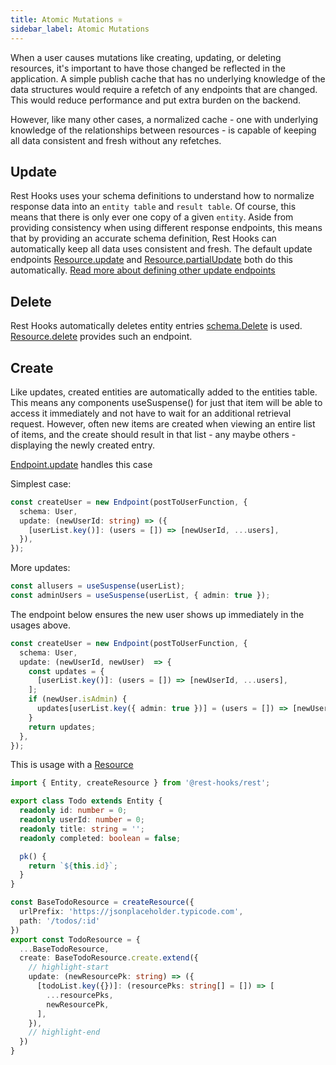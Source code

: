 ```yaml
---
title: Atomic Mutations ⚛
sidebar_label: Atomic Mutations
---
```


<head>
  <title>⚛ Atomic Mutations: Safe, high performance async mutations</title>
  <meta name="docsearch:pagerank" content="10"/>
</head>


When a user causes mutations like creating, updating, or deleting resources, it's important
to have those changed be reflected in the application. A simple publish cache
that has no underlying knowledge of the data structures would require a refetch of any endpoints
that are changed. This would reduce performance and put extra burden on the backend.

However, like many other cases, a normalized cache - one with underlying knowledge of the relationships
between resources - is capable of keeping all data consistent and fresh without
any refetches.

## Update

Rest Hooks uses your schema definitions to understand how to normalize response data into
an `entity table` and `result table`. Of course, this means that there is only ever one copy
of a given `entity`. Aside from providing consistency when using different response endpoints,
this means that by providing an accurate schema definition, Rest Hooks can automatically keep
all data uses consistent and fresh. The default update endpoints [Resource.update](/rest/api/createResource#update) and
[Resource.partialUpdate](/rest/api/createResource#partialupdate) both do this automatically. [Read more about defining other
update endpoints](/rest/guides/rpc)

## Delete

Rest Hooks automatically deletes entity entries [schema.Delete](/rest/api/Delete) is used.
[Resource.delete](/rest/api/createResource#delete)
provides such an endpoint.

## Create

Like updates, created entities are automatically added to the entities table. This means
any components useSuspense() for just that item will be able to access it immediately and
not have to wait for an additional retrieval request. However, often new items are created
when viewing an entire list of items, and the create should result in that list - any maybe others -
displaying the newly created entry.

[Endpoint.update](/rest/api/Endpoint#update) handles this case

Simplest case:

```ts title="userEndpoint.ts"
const createUser = new Endpoint(postToUserFunction, {
  schema: User,
  update: (newUserId: string) => ({
    [userList.key()]: (users = []) => [newUserId, ...users],
  }),
});
```

More updates:

```typescript title="Component.tsx"
const allusers = useSuspense(userList);
const adminUsers = useSuspense(userList, { admin: true });
```

The endpoint below ensures the new user shows up immediately in the usages above.

```ts title="userEndpoint.ts"
const createUser = new Endpoint(postToUserFunction, {
  schema: User,
  update: (newUserId, newUser)  => {
    const updates = {
      [userList.key()]: (users = []) => [newUserId, ...users],
    ];
    if (newUser.isAdmin) {
      updates[userList.key({ admin: true })] = (users = []) => [newUserId, ...users];
    }
    return updates;
  },
});
```

This is usage with a [Resource](/rest/api/createResource)

```typescript title="TodoResource.ts"
import { Entity, createResource } from '@rest-hooks/rest';

export class Todo extends Entity {
  readonly id: number = 0;
  readonly userId: number = 0;
  readonly title: string = '';
  readonly completed: boolean = false;

  pk() {
    return `${this.id}`;
  }
}

const BaseTodoResource = createResource({
  urlPrefix: 'https://jsonplaceholder.typicode.com',
  path: '/todos/:id'
})
export const TodoResource = {
  ...BaseTodoResource,
  create: BaseTodoResource.create.extend({
    // highlight-start
    update: (newResourcePk: string) => ({
      [todoList.key({})]: (resourcePks: string[] = []) => [
        ...resourcePks,
        newResourcePk,
      ],
    }),
    // highlight-end
  })
}
```
